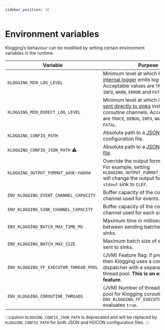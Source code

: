 ```yaml
---
sidebar_position: 10
---
```


# Environment variables

Klogging’s behaviour can be modified by setting certain environment variables
in the runtime.

| Variable                               | Purpose                                                                                                                                                                                                    | Default |
|----------------------------------------|------------------------------------------------------------------------------------------------------------------------------------------------------------------------------------------------------------|:-------:|
| `KLOGGING_MIN_LOG_LEVEL`               | Minimum level at which Klogging’s [internal logger](internal-logger) emits log messages. Acceptable values are `TRACE`, `DEBUG`, `INFO`, `WARN`, `ERROR` and `FATAL`.                                      | `INFO`  |
| `KLOGGING_MIN_DIRECT_LOG_LEVEL`        | Minimum level at which log events are [sent directly to sinks](../concepts/direct-logging) instead of via coroutine channels. Acceptable values are `TRACE`, `DEBUG`, `INFO`, `WARN`, `ERROR` and `FATAL`. | `WARN`  |
| `KLOGGING_CONFIG_PATH`                 | Absolute path to a [JSON](../configuration/json) or [HOCON](../configuration/hocon) configuration file.                                                                                                    | (none)  |
| `KLOGGING_CONFIG_JSON_PATH` ⚠️         | Absolute path to a [JSON configuration file](../configuration/json).                                                                                                                                       | (none)  |
| `KLOGGING_OUTPUT_FORMAT_`*sink-name* ️ | Override the output format for a sink. For example, setting `KLOGGING_OUTPUT_FORMAT_STDOUT=CLEF` will change the output format for the `stdout` sink to `CLEF`.                                            | (none)  |
| `ENV_KLOGGING_EVENT_CHANNEL_CAPACITY`  | Buffer capacity of the coroutine channel used for events.                                                                                                                                                  |   100   |
| `ENV_KLOGGING_SINK_CHANNEL_CAPACITY`   | Buffer capacity of the coroutine channel used for each sink.                                                                                                                                               |   100   |
| `ENV_KLOGGING_BATCH_MAX_TIME_MS`       | Maximum time in milliseconds between sending batches of events to sinks.                                                                                                                                   |   10    |
| `ENV_KLOGGING_BATCH_MAX_SIZE`          | Maximum batch size of events that are sent to sinks.                                                                                                                                                       |   100   |
| `ENV_KLOGGING_FF_EXECUTOR_THREAD_POOL` | (JVM) Feature flag: if present and `true` then Klogging uses a coroutine dispatcher with a separate, fixed-size thread pool. **This is an experimental feature.**                                          |   10    |
| `ENV_KLOGGING_COROUTINE_THREADS`       | (JVM) Number of threads to use in the pool for Klogging coroutines if `ENV_KLOGGING_FF_EXECUTOR_THREAD_POOL` evaluates `true`.                                                                             | (none)  |

:::caution
`KLOGGING_CONFIG_JSON_PATH` is deprecated and will be replaced by `KLOGGING_CONFIG_PATH` for both
JSON and HOCON configuration files.
:::
